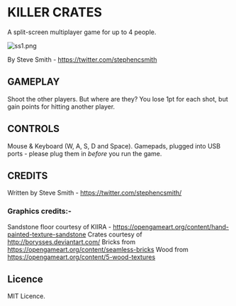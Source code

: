 # KILLER CRATES

A split-screen multiplayer game for up to 4 people.

![ss1.png](https://i.imgur.com/Pd8doDH.png)

By Steve Smith - https://twitter.com/stephencsmith


## GAMEPLAY
Shoot the other players.  But where are they?  You lose 1pt for each shot, but gain points for hitting another player.


## CONTROLS
Mouse & Keyboard (W, A, S, D and Space).
Gamepads, plugged into USB ports - please plug them in *before* you run the game.


## CREDITS
Written by Steve Smith - https://twitter.com/stephencsmith/ 

### Graphics credits:-
Sandstone floor courtesy of KIIRA - https://opengameart.org/content/hand-painted-texture-sandstone
Crates courtesy of http://borysses.deviantart.com/
Bricks from https://opengameart.org/content/seamless-bricks
Wood from https://opengameart.org/content/5-wood-textures


## Licence
MIT Licence.
